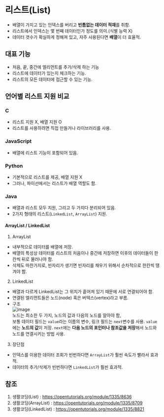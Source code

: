 # 리스트(List)
- 배열이 가지고 있는 인덱스를 버리고 **빈틈없는 데이터 적재**를 취함.
- 리스트에서 인덱스는 몇 번째 데이터인가 정도를 의미.(식별 능력 X)
- 데이터 갯수가 확실하게 정해져 있고, 자주 사용된다면 **배열**이 더 효율적.

## 대표 기능
- 처음, 끝, 중간에 엘리먼트를 추가/삭제 하는 기능
- 리스트에 데이터가 있는지 체크하는 기능.
- 리스트의 모든 데이터에 접근할 수 있는 기능.

## 언어별 리스트 지원 비교

### C
- 리스트 지원 X, 배열 지원 O
- 리스트를 사용하려면 직접 만들거나 라이브러리를 사용.

### JavaScript
- 배열에 리스트 기능이 포함되어 있음.

### Python
- 기본적으로 리스트를 제공, 배열 지원 X
- 그러나, 파이선에서는 리스트가 배열 역할도 함.

### Java
- 배열과 리스트 모두 지원, 그리고 두 가지다 분리되어 있음.
- 2가지 형태의 리스트(`LinkedList`, `ArrayList`) 지원.

#### ArrayList / LinkedList
1. ArrayList
- 내부적으로 데이터를 배열에 저장.
- 배열의 특성상 데이터를 리스트의 처음이나 중간에 저장하면 이후의 데이터들이 한칸씩 뒤로 물러나야 함.
- 삭제도 마찬가지로, 빈자리가 생기면 빈자리를 채우기 위해서 순차적으로 한칸씩 땡겨야 함.

2. LinkedList
- 배열과 다르게 LinkedList는 그 위치가 흩어져 있기 때문에 서로 연결되어야 함.
- 연결된 엘리먼트들은 노드(node) 혹은 버텍스(vertex)라고 부름.
- 구조 <br>
![image](https://user-images.githubusercontent.com/74750848/120060687-239b3880-c094-11eb-8e5e-b88e19bb5826.png) <br>
노드는 최소한 두 가지, 노드의 값과 다음의 노드를 알아야 함, <br>
보통 데이터 필드는 `value`라는 이름의 변수, 링크 필드는 `next`변수를 사용. `value`에는 **노드의 값**이 저장. `next`에는 **다음 노드의 포인터나 참조값을 저장**해서 노드와 노드를 연결시키는 방법 사용. <br>


3. 장단점
- 인덱스를 이용한 데이터 조회가 빈번하다면 `ArrayList`가 훨씬 속도가 빨라서 효과적.
- 데이터의 추가/삭제가 빈번하다면 `LinkedList`가 훨씬 효과적.


## 참조
1. 생활코딩(List) : https://opentutorials.org/module/1335/8636
2. 생활코딩(ArrayList) : https://opentutorials.org/module/1335/8709
3. 생활코딩(LinkedList) : https://opentutorials.org/module/1335/8821
